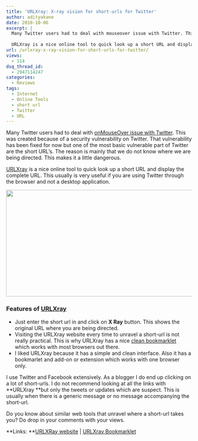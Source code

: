 ```yaml
---
title: 'URLXray: X-ray vision for short-urls for Twitter'
author: adityakane
date: 2010-10-06
excerpt: |
  Many Twitter users had to deal with mouseover issue with Twitter. This was created because of a security vulnerability on Twitter. That vulnerability has been fixed for now but one of the most basic vulnerable part of Twitter are the short URL’s. The reason is mainly that we do not know where we are being directed. This makes it a little dangerous.
  
  URLXray is a nice online tool to quick look up a short URL and display the complete URL. This usually is very useful if you are using Twitter through the browser and not a desktop application.
url: /urlxray-x-ray-vision-for-short-urls-for-twitter/
views:
  - 114
dsq_thread_id:
  - 2947114247
categories:
  - Reviews
tags:
  - Internet
  - Online Tools
  - short url
  - Twitter
  - URL
---
```

Many Twitter users had to deal with <a href="http://blog.twitter.com/2010/09/all-about-onmouseover-incident.html" onclick="_gaq.push(['_trackEvent', 'outbound-article', 'http://blog.twitter.com/2010/09/all-about-onmouseover-incident.html', 'onMouseOver issue with Twitter']);" >onMouseOver issue with Twitter</a>. This was created because of a security vulnerability on Twitter. That vulnerability has been fixed for now but one of the most basic vulnerable part of Twitter are the short URL’s. The reason is mainly that we do not know where we are being directed. This makes it a little dangerous.

<a href="http://urlxray.com/" onclick="_gaq.push(['_trackEvent', 'outbound-article', 'http://urlxray.com/', 'URLXray']);" >URLXray</a> is a nice online tool to quick look up a short URL and display the complete URL. This usually is very useful if you are using Twitter through the browser and not a desktop application.

<a rel="attachment wp-att-30612" href="http://devilsworkshop.org/urlxray-x-ray-vision-for-short-urls-for-twitter/urlxray_online_tools/"><img class="alignnone size-full wp-image-30612" title="URLXray_online_tools" src="http://cdn.devilsworkshop.org/files/2010/10/URLXray_online_tools.png" alt="" width="550" height="289" /></a>

### Features of <a href="http://urlxray.com/" onclick="_gaq.push(['_trackEvent', 'outbound-article', 'http://urlxray.com/', 'URLXray']);" >URLXray</a>

  * Just enter the short url in and click on **X Ray** button. This shows the original URL where you are being directed.
  * Visiting the URLXray website every time to unravel a short-url is not really practical. This is why URLXray has a nice <a href="http://urlxray.com/getbookmarklet.php" onclick="_gaq.push(['_trackEvent', 'outbound-article', 'http://urlxray.com/getbookmarklet.php', 'clean bookmarklet']);" >clean bookmarklet</a> which works with most browsers out there.
  * I liked URLXray because it has a simple and clean interface. Also it has a bookmarlet and add-on or extension which works with one browser only.

I use Twitter and Facebook extensively. As a blogger I do end up clicking on a lot of short-urls. I do not recommend looking at all the links with **URLXray **but only the tweets or updates which are suspect. This is usually when there is a generic message or no message accompanying the short-url.

Do you know about similar web tools that unravel where a short-url takes you? Do drop in your comments with your views.

**Links: **<a href="http://urlxray.com/" onclick="_gaq.push(['_trackEvent', 'outbound-article', 'http://urlxray.com/', 'URLXRay website']);" >URLXRay website</a> | <a href="http://urlxray.com/getbookmarklet.php" onclick="_gaq.push(['_trackEvent', 'outbound-article', 'http://urlxray.com/getbookmarklet.php', 'URLXray Bookmarklet']);" >URLXray Bookmarklet</a>
